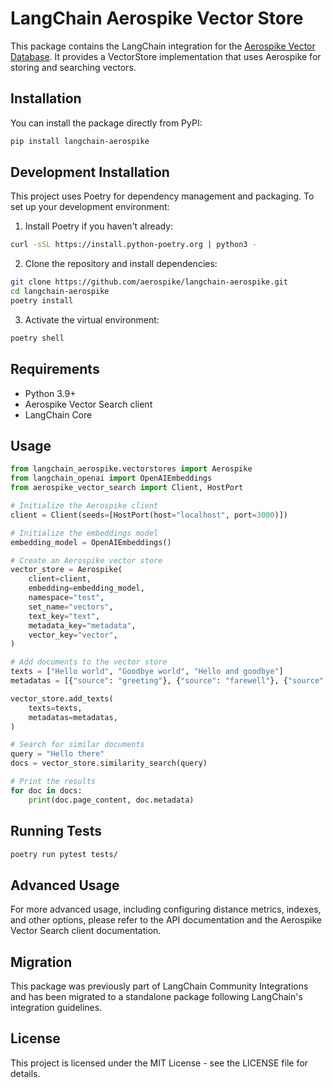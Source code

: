 # LangChain Aerospike Vector Store

This package contains the LangChain integration for the [Aerospike Vector Database](https://aerospike.com/products/vector-database/). It provides a VectorStore implementation that uses Aerospike for storing and searching vectors.

## Installation

You can install the package directly from PyPI:

```bash
pip install langchain-aerospike
```

## Development Installation

This project uses Poetry for dependency management and packaging. To set up your development environment:

1. Install Poetry if you haven't already:
```bash
curl -sSL https://install.python-poetry.org | python3 -
```

2. Clone the repository and install dependencies:
```bash
git clone https://github.com/aerospike/langchain-aerospike.git
cd langchain-aerospike
poetry install
```

3. Activate the virtual environment:
```bash
poetry shell
```

## Requirements

- Python 3.9+
- Aerospike Vector Search client
- LangChain Core

## Usage

```python
from langchain_aerospike.vectorstores import Aerospike
from langchain_openai import OpenAIEmbeddings
from aerospike_vector_search import Client, HostPort

# Initialize the Aerospike client
client = Client(seeds=[HostPort(host="localhost", port=3000)])

# Initialize the embeddings model
embedding_model = OpenAIEmbeddings()

# Create an Aerospike vector store
vector_store = Aerospike(
    client=client,
    embedding=embedding_model,
    namespace="test",
    set_name="vectors",
    text_key="text",
    metadata_key="metadata",
    vector_key="vector",
)

# Add documents to the vector store
texts = ["Hello world", "Goodbye world", "Hello and goodbye"]
metadatas = [{"source": "greeting"}, {"source": "farewell"}, {"source": "mixed"}]

vector_store.add_texts(
    texts=texts,
    metadatas=metadatas,
)

# Search for similar documents
query = "Hello there"
docs = vector_store.similarity_search(query)

# Print the results
for doc in docs:
    print(doc.page_content, doc.metadata)
```

## Running Tests

```bash
poetry run pytest tests/
```

## Advanced Usage

For more advanced usage, including configuring distance metrics, indexes, and other options, please refer to the API documentation and the Aerospike Vector Search client documentation.

## Migration

This package was previously part of LangChain Community Integrations and has been migrated to a standalone package following LangChain's integration guidelines.

## License

This project is licensed under the MIT License - see the LICENSE file for details.
